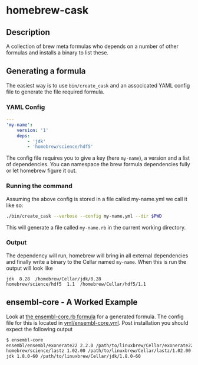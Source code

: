 # homebrew-cask

## Description
A collection of brew meta formulas who depends on a number of other formulas and installs a binary to list these.

## Generating a formula
The easiest way is to use `bin/create_cask` and an associcated YAML config file to generate the file required formula.

### YAML Config

```yaml
---
'my-name':
    version: '1'
    deps:
        - 'jdk'
        - 'homebrew/science/hdf5'
```

The config file requires you to give a key (here `my-name`), a version and a list of dependencies. You can namespace the brew formula dependencies fully or let homebrew figure it out.

### Running the command

Assuming the above config is stored in a file called my-name.yml we call it like so:

```bash
./bin/create_cask --verbose --config my-name.yml --dir $PWD
```

This will generate a file called `my-name.rb` in the current working directory.

### Output

The dependency will run, homebrew will bring in all external dependencies and finally write a binary to the Cellar named `my-name`. When this is run the output will look like

```
jdk  8.28  /homebrew/Cellar/jdk/8.28
homebrew/science/hdf5  1.1  /homebrew/Cellar/hdf5/1.1
```

## ensembl-core - A Worked Example
Look at [the ensembl-core.rb formula](https://github.com/Ensembl/homebrew-cask/blob/master/ensembl-core.rb) for a generated formula. The config file for this is located in [yml/ensembl-core.yml](https://github.com/Ensembl/homebrew-cask/blob/master/yml/ensembl-core.yml). Post installation you should expect the following output

```bash
$ ensembl-core
ensembl/ensembl/exonerate22 2.2.0 /path/to/linuxbrew/Cellar/exonerate22/2.2.0
homebrew/science/lastz 1.02.00 /path/to/linuxbrew/Cellar/lastz/1.02.00
jdk 1.8.0-60 /path/to/linuxbrew/Cellar/jdk/1.8.0-60
```
